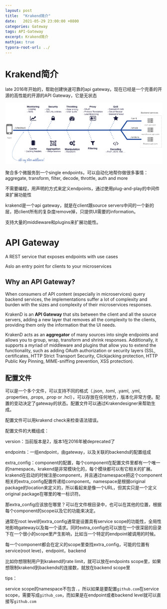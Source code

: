 ```yaml
---
layout: post
title:  "Krakend简介"
date:   2021-05-29 23:00:00 +0800
categories: Gateway
tags: API-Gateway
excerpt: Krakend简介
mathjax: true
typora-root-url: ../
---
```


# Krakend简介

late 2016年开始的，帮助创建快速可靠的api gateway。现在已经是一个完善的开源的高性能的开源的API Gateway，它是无状态

![img](/../assets/images/KrakendFlow.png)

聚合多个微服务到一个single endpoints，可以自动化地帮你做很多事情：aggregate, transform, filter, decode, throttle, auth and more

不需要编程，用声明的方式来定义endpoints，通过使用plug-and-play的中间件来扩展功能性

krakend是一个api gateway，就是在client跟source servers中间的一个新的层，把client所有的复杂度remove掉，只提供UI需要的information。

支持大量的middleware和plugins来扩展功能性。

# API Gateway

A REST service that exposes endpoints with use cases

Aslo an entry point for clients to your microservices

## Why an API Gateway?

When consumers of API content (especially in microservices) query backend services, the implementations suffer a lot of complexity and burden with the sizes and complexity of their microservices responses.

KrakenD is an **API Gateway** that sits between the client and all the source servers, adding a new layer that removes all the complexity to the clients, providing them only the information that the UI needs.

KrakenD acts as an **aggregator** of many sources into single endpoints and allows you to group, wrap, transform and shrink responses. Additionally, it supports a myriad of middleware and plugins that allow you to extend the functionality, such as adding OAuth authorization or security layers (SSL, certificates, HTTP Strict Transport Security, Clickjacking protection, HTTP Public Key Pinning, MIME-sniffing prevention, XSS protection).

## 配置文件

可以是一个多个文件，可以支持不同的格式（.json, .toml, .yaml, .yml, .properties, .props, .prop or .hcl），可以存放在任何地方，版本化非常方便。配置的变动决定了gateway的状态。配置文件可以通过Krakendesigner来帮助生成。

配置文件可以用krakend check来检查语法错误。

配置文件的大概组成：

version：当前版本是2，版本1在2016年被deprecated了

endpoints：一组endpoint，由gateway，以及关联的backends的配置组成

extra_config：component的配置，每个component在配置文件里都有一个唯一的namespace。krakend是非常模块化的，每个模块都可以有它相关的扩展。krakend在启动的时候注册component，并且通过namespace把这个component相关的extra_config配置传递给component。namespace是根据original package的location来定义的，所以看起来是像一个URL，但其实只是一个定义original package在哪里的唯一标识符。

那extra_config应该放在哪里？可以在文件根目录中，也可以在其他的位置，根据每个component的scope以及它的功能来决定。

通常在root level的extra_config通常是设置具有service scope的功能性，全局性地影响gateway以及每一个请求。同时extra_config也可以放在一个很深层的目录下在一个很小的scope里产生影响，比如当一个特定的endpoint被调用的时候。

每一个component都会在定义的scope里查找extra_config，可能的位置有service(root leve)，endpoint，backend

比如你想限制用户到krakend的rate limit，就可以放在endpoints scope里，如果想限制krakend到backends的连接数，就放在backend scope里

tips：

service scope的namespace不包含`.`，所以如果是要配置`github.com`在service scope，需要写成`github_com`，而如果是在endpoint或者backend level就可以直接写`github.com`